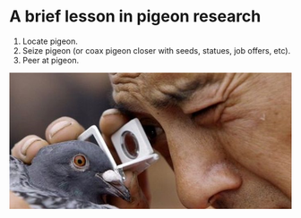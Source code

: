 A brief lesson in pigeon research
=================================

1. Locate pigeon.
2. Seize pigeon (or coax pigeon closer with seeds, statues, job offers, etc).
3. Peer at pigeon.

![Picture of a pigeon being examined.](../images/jasgro/pigeon.png)


<!--HONumber=May16_HO4-->


